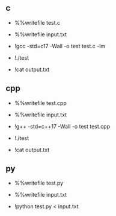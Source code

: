 ## c

* %%writefile test.c

* %%writefile input.txt

* !gcc -std=c17 -Wall -o test test.c -lm
  
* !./test

* !cat output.txt

## cpp

* %%writefile test.cpp

* %%writefile input.txt

* !g++ -std=c++17 -Wall -o test test.cpp
  
* !./test

* !cat output.txt

## py

* %%writefile test.py

* %%writefile input.txt

* !python test.py < input.txt
